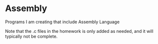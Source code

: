 # Assembly
Programs I am creating that include Assembly Language

Note that the .c files in the homework is only added as needed, and it will typically not be complete. 

